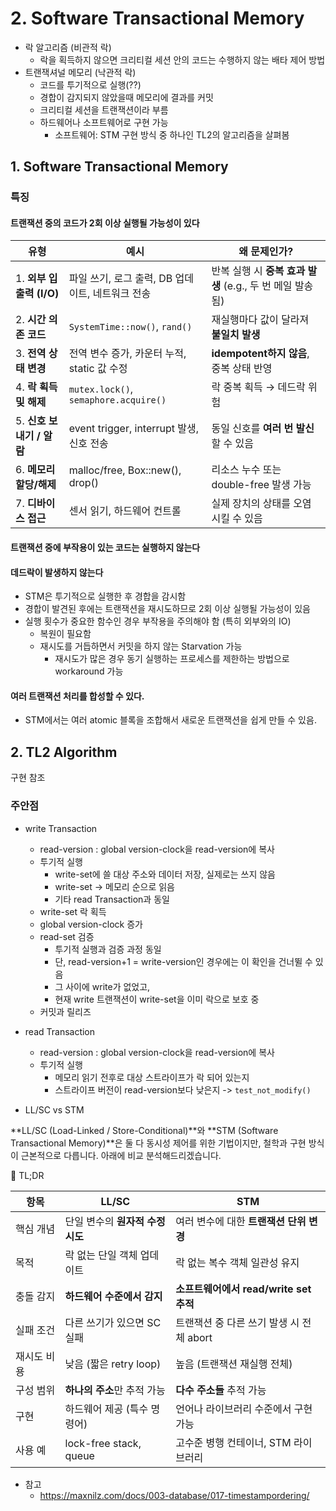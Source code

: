 # 2. Software Transactional Memory

- 락 알고리즘 (비관적 락)
  - 락을 획득하지 않으면 크리티컬 세션 안의 코드는 수행하지 않는 배타 제어 방법
- 트랜잭셔널 메모리 (낙관적 락)
  - 코드를 투기적으로 실행(??)
  - 경합이 감지되지 않았을때 메모리에 결과를 커밋
  - 크리티컬 세션을 트랜잭션이라 부름
  - 하드웨어나 소프트웨어로 구현 가능
    - 소프트웨어: STM 구현 방식 중 하나인 TL2의 알고리즘을 살펴봄


## 1. Software Transactional Memory
### 특징
#### 트랜잭션 중의 코드가 2회 이상 실행될 가능성이 있다
| 유형                  | 예시                                    | 왜 문제인가?                                 |
| ------------------- | ------------------------------------- | --------------------------------------- |
| 1. **외부 입출력 (I/O)** | 파일 쓰기, 로그 출력, DB 업데이트, 네트워크 전송        | 반복 실행 시 **중복 효과 발생** (e.g., 두 번 메일 발송됨) |
| 2. **시간 의존 코드**     | `SystemTime::now()`, `rand()`         | 재실행마다 값이 달라져 **불일치 발생**                 |
| 3. **전역 상태 변경**     | 전역 변수 증가, 카운터 누적, static 값 수정         | **idempotent하지 않음**, 중복 상태 반영           |
| 4. **락 획득 및 해제**    | `mutex.lock()`, `semaphore.acquire()` | 락 중복 획득 → 데드락 위험                        |
| 5. **신호 보내기 / 알람**  | event trigger, interrupt 발생, 신호 전송    | 동일 신호를 **여러 번 발신**할 수 있음                |
| 6. **메모리 할당/해제**    | malloc/free, Box::new(), drop()       | 리소스 누수 또는 double-free 발생 가능             |
| 7. **디바이스 접근**      | 센서 읽기, 하드웨어 컨트롤                       | 실제 장치의 상태를 오염시킬 수 있음                    |

#### 트랜잭션 중에 부작용이 있는 코드는 실행하지 않는다
#### 데드락이 발생하지 않는다
- STM은 투기적으로 실행한 후 경합을 감시함
- 경합이 발견된 후에는 트랜잭션을 재시도하므로 2회 이상 실행될 가능성이 있음
- 실행 횟수가 중요한 함수인 경우 부작용을 주의해야 함 (특히 외부와의 IO)
  - 복원이 필요함
  - 재시도를 거듭하면서 커밋을 하지 않는 Starvation 가능
    - 재시도가 많은 경우 동기 실행하는 프로세스를 제한하는 방법으로 workaround 가능

#### 여러 트랜잭션 처리를 합성할 수 있다. 
- STM에서는 여러 atomic 블록을 조합해서 새로운 트랜잭션을 쉽게 만들 수 있음.

## 2. TL2 Algorithm
  구현 참조
  
### 주안점
- write Transaction
  - read-version : global version-clock을 read-version에 복사
  - 투기적 실행
    - write-set에 쓸 대상 주소와 데이터 저장, 실제로는 쓰지 않음
    - write-set -> 메모리 순으로 읽음
    - 기타 read Transaction과 동일
  - write-set 락 획득
  - global version-clock 증가
  - read-set 검증
    - 투기적 실행과 검증 과정 동일
    - 단, read-version+1 = write-version인 경우에는 이 확인을 건너뛸 수 있음
    - 그 사이에 write가 없었고, 
    - 현재 write 트랜잭션이 write-set을 이미 락으로 보호 중
  - 커밋과 릴리즈 
- read Transaction
  - read-version : global version-clock을 read-version에 복사
  - 투기적 실행
    - 메모리 읽기 전후로 대상 스트라이프가 락 되어 있는지
    - 스트라이프 버전이 read-version보다 낮은지 -> `test_not_modify()`



- LL/SC vs STM


**LL/SC (Load-Linked / Store-Conditional)**와 **STM (Software Transactional Memory)**은 둘 다 동시성 제어를 위한 기법이지만,
철학과 구현 방식이 근본적으로 다릅니다. 아래에 비교 분석해드리겠습니다.

🧠 TL;DR

| 항목     | **LL/SC**              | **STM**                       |
| ------ | ---------------------- | ----------------------------- |
| 핵심 개념  | 단일 변수의 **원자적 수정 시도**   | 여러 변수에 대한 **트랜잭션 단위 변경**      |
| 목적     | 락 없는 단일 객체 업데이트        | 락 없는 복수 객체 일관성 유지             |
| 충돌 감지  | **하드웨어 수준에서 감지**       | **소프트웨어에서 read/write set 추적** |
| 실패 조건  | 다른 쓰기가 있으면 SC 실패       | 트랜잭션 중 다른 쓰기 발생 시 전체 abort    |
| 재시도 비용 | 낮음 (짧은 retry loop)     | 높음 (트랜잭션 재실행 전체)              |
| 구성 범위  | **하나의 주소**만 추적 가능      | **다수 주소들** 추적 가능              |
| 구현     | 하드웨어 제공 (특수 명령어)       | 언어나 라이브러리 수준에서 구현 가능          |
| 사용 예   | lock-free stack, queue | 고수준 병행 컨테이너, STM 라이브러리        |


- 참고
  - https://maxnilz.com/docs/003-database/017-timestampordering/

